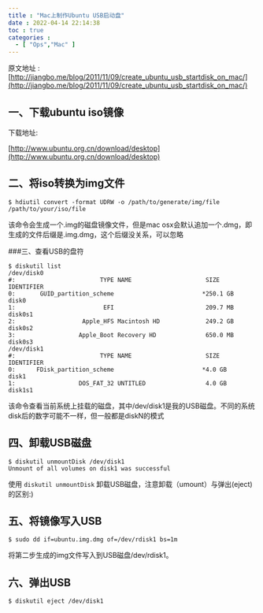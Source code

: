 ```yaml
---
title : "Mac上制作Ubuntu USB启动盘"
date : 2022-04-14 22:14:38
toc : true
categories :
  - [ "Ops","Mac" ]
---
```


原文地址 : [http://jiangbo.me/blog/2011/11/09/create_ubuntu_usb_startdisk_on_mac/](http://jiangbo.me/blog/2011/11/09/create_ubuntu_usb_startdisk_on_mac/)

## 一、下载ubuntu iso镜像

下载地址:

[http://www.ubuntu.org.cn/download/desktop](http://www.ubuntu.org.cn/download/desktop)

## 二、将iso转换为img文件

```
$ hdiutil convert -format UDRW -o /path/to/generate/img/file /path/to/your/iso/file
```

该命令会生成一个.img的磁盘镜像文件，但是mac osx会默认追加一个.dmg，即生成的文件后缀是.img.dmg，这个后缀没关系，可以忽略

###三、查看USB的盘符

```
$ diskutil list
/dev/disk0
#:                        TYPE NAME                     SIZE        IDENTIFIER
0:       GUID_partition_scheme                         *250.1 GB    disk0
1:                         EFI                          209.7 MB    disk0s1
2:                   Apple_HFS Macintosh HD             249.2 GB    disk0s2
3:                  Apple_Boot Recovery HD              650.0 MB    disk0s3
/dev/disk1
#:                        TYPE NAME                     SIZE        IDENTIFIER
0:      FDisk_partition_scheme                         *4.0 GB      disk1
1:                  DOS_FAT_32 UNTITLED                 4.0 GB      disk1s1
```

该命令查看当前系统上挂载的磁盘，其中/dev/disk1是我的USB磁盘。不同的系统disk后的数字可能不一样，但一般都是diskN的模式

## 四、卸载USB磁盘

```
$ diskutil unmountDisk /dev/disk1
Unmount of all volumes on disk1 was successful
```

使用 `diskutil unmountDisk` 卸载USB磁盘，注意卸载（umount）与弹出(eject)的区别:)

## 五、将镜像写入USB

```
$ sudo dd if=ubuntu.img.dmg of=/dev/rdisk1 bs=1m
```

将第二步生成的img文件写入到USB磁盘/dev/rdisk1。

## 六、弹出USB

```
$ diskutil eject /dev/disk1
```

